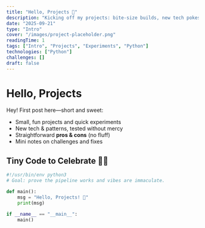 ```yaml
---
title: "Hello, Projects 👋"
description: "Kicking off my projects: bite-size builds, new tech pokes, and honest notes on what works (and what doesn’t)."
date: "2025-09-21"
type: "Intro"
cover: "/images/project-placeholder.png"
readingTime: 1
tags: ["Intro", "Projects", "Experiments", "Python"]
technologies: ["Python"]
challenges: []
draft: false
---
```


# Hello, Projects

Hey! First post here—short and sweet:

- Small, fun projects and quick experiments
- New tech & patterns, tested without mercy
- Straightforward **pros & cons** (no fluff)
- Mini notes on challenges and fixes

## Tiny Code to Celebrate 🎉🐍

```python
#!/usr/bin/env python3
# Goal: prove the pipeline works and vibes are immaculate.

def main():
    msg = "Hello, Projects! 🚀"
    print(msg)

if __name__ == "__main__":
    main()
```
